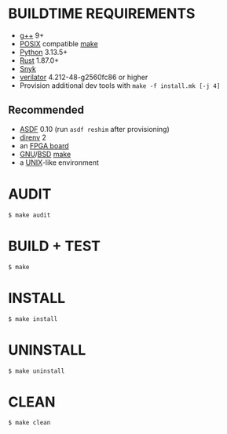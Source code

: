 # BUILDTIME REQUIREMENTS

* [g++](https://gcc.gnu.org/) 9+
* [POSIX](https://pubs.opengroup.org/onlinepubs/9799919799/) compatible [make](https://en.wikipedia.org/wiki/Make_(software))
* [Python](https://www.python.org/) 3.13.5+
* [Rust](https://www.rust-lang.org/en-US/) 1.87.0+
* [Snyk](https://snyk.io/)
* [verilator](https://www.veripool.org/verilator/) 4.212-48-g2560fc86 or higher
* Provision additional dev tools with `make -f install.mk [-j 4]`

## Recommended

* [ASDF](https://asdf-vm.com/) 0.10 (run `asdf reshim` after provisioning)
* [direnv](https://direnv.net/) 2
* an [FPGA board](https://www.amazon.com/FPGA-Boards/s?k=FPGA+Boards)
* [GNU](https://www.gnu.org/)/[BSD](https://en.wikipedia.org/wiki/Berkeley_Software_Distribution) [make](https://en.wikipedia.org/wiki/Make_(software))
* a [UNIX](https://en.wikipedia.org/wiki/Unix)-like environment

# AUDIT

```console
$ make audit
```

# BUILD + TEST

```console
$ make
```

# INSTALL

```console
$ make install
```

# UNINSTALL

```console
$ make uninstall
```

# CLEAN

```console
$ make clean
```
